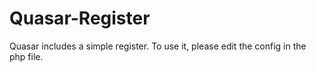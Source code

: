 # Quasar-Register

Quasar includes a simple register. To use it, please edit the config in the php file.
